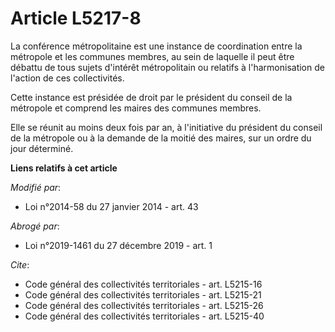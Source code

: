 # Article L5217-8

La conférence métropolitaine est une instance de coordination entre la métropole et les communes membres, au sein de laquelle
il peut être débattu de tous sujets d'intérêt métropolitain ou relatifs à l'harmonisation de l'action de ces collectivités. 

Cette instance est présidée de droit par le président du conseil de la métropole et comprend les maires des communes
membres. 

Elle se réunit au moins deux fois par an, à l'initiative du président du conseil de la métropole ou à la demande de la moitié
des maires, sur un ordre du jour déterminé.

**Liens relatifs à cet article**

_Modifié par_:

  - Loi n°2014-58 du 27 janvier 2014 - art. 43

_Abrogé par_:

  - Loi n°2019-1461 du 27 décembre 2019 - art. 1

_Cite_:

  - Code général des collectivités territoriales - art. L5215-16
  - Code général des collectivités territoriales - art. L5215-21
  - Code général des collectivités territoriales - art. L5215-26
  - Code général des collectivités territoriales - art. L5215-40
